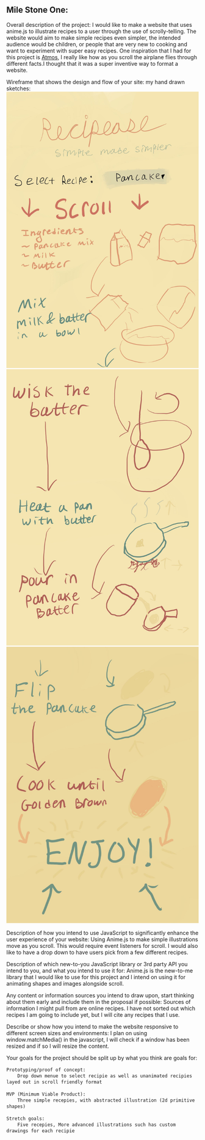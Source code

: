 Mile Stone One:
--------------------------------
Overall description of the project:
    I would like to make a website that uses anime.js to illustrate recipes to a user through the use of scrolly-telling. The website would aim to make simple recipes even simpler, the intended audience would be children, or people that are very new to cooking and want to experiment with super easy recipes. One inspiration that I had for this project is [Atmos](https://atmos.leeroy.ca), I really like how as you scroll the airplane flies through different facts.I thought that it was a super inventive way to format a website.

Wireframe that shows the design and flow of your site:
    my hand drawn sketches:
    ![cover page](Group-PDF-Export_page_1.jpeg) 
    ![process page](Group-PDF-Export_page_2.jpeg)
    ![finished page](Group-PDF-Export_page_3.jpeg) 

Description of how you intend to use JavaScript to significantly enhance the user experience of your website:
    Using Anime.js to make simple illustrations move as you scroll. This would require event listeners for scroll. I would also like to have a drop down to have users pick from a few different recipes.

Description of which new-to-you JavaScript library or 3rd party API you intend to you, and what you intend to use it for:
    Anime.js is the new-to-me library that I would like to use for this project and I intend on using it for animating shapes and images alongside scroll.

Any content or information sources you intend to draw upon, start thinking about them early and include them in the proposal if possible:
    Sources of information I might pull from are online recipes. I have not sorted out which recipes I am going to include yet, but I will cite any recipes that I use.

Describe or show how you intend to make the website responsive to different screen sizes and environments:
    I plan on using window.matchMedia() in the javascript, I will check if a window has been resized and if so I will resize the content. 

Your goals for the project should be split up by what you think are goals for:
    
    Prototyping/proof of concept:
        Drop down menue to select recipie as well as unanimated recipies layed out in scroll friendly format

    MVP (Minimum Viable Product):
        Three simple recepies, with abstracted illustration (2d primitive shapes)

    Stretch goals:
        Five recepies, More advanced illustrations such has custom drawings for each recipie

